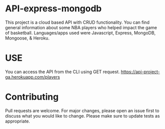 # API-express-mongodb
This project is a cloud based API with CRUD functionality. You can find general information about some NBA players who helped impact the game of basketball. Languages/apps used were Javascript, Express, MongoDB, Mongoose, & Heroku.

# USE

You can access the API from the CLI using GET request.
https://api-project-ga.herokuapp.com/players

# Contributing
Pull requests are welcome. For major changes, please open an issue first to discuss what you would like to change.
Please make sure to update tests as appropriate.
